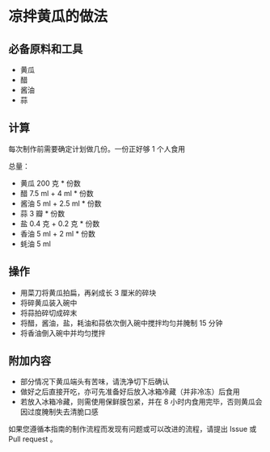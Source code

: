 # 凉拌黄瓜的做法

## 必备原料和工具

* 黄瓜
* 醋
* 酱油
* 蒜

## 计算

每次制作前需要确定计划做几份。一份正好够 1 个人食用

总量：

* 黄瓜 200 克  * 份数
* 醋 7.5 ml + 4 ml * 份数
* 酱油 5 ml + 2.5 ml * 份数
* 蒜 3 瓣 * 份数
* 盐 0.4 克 + 0.2 克 * 份数
* 香油 5 ml + 2 ml * 份数
* 蚝油 5 ml

## 操作

* 用菜刀将黄瓜拍扁，再剁成长 3 厘米的碎块
* 将碎黄瓜装入碗中
* 将蒜拍碎切成碎末
* 将醋，酱油，盐，耗油和蒜依次倒入碗中搅拌均匀并腌制 15 分钟
* 将香油倒入碗中并均匀搅拌

## 附加内容

* 部分情况下黄瓜端头有苦味，请洗净切下后确认
* 做好之后直接开吃，亦可先准备好后放入冰箱冷藏（并非冷冻）后食用
* 若放入冰箱冷藏，则需使用保鲜膜包紧，并在 8 小时内食用完毕，否则黄瓜会因过度腌制失去清脆口感

如果您遵循本指南的制作流程而发现有问题或可以改进的流程，请提出 Issue 或 Pull request 。
